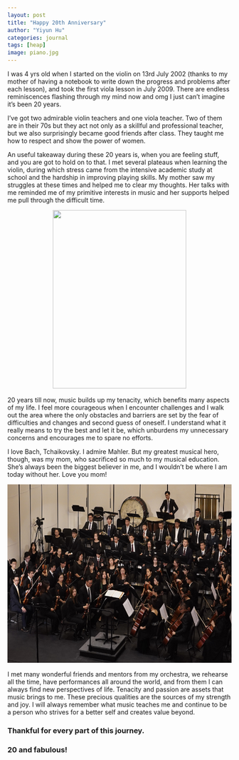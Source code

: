 ```yaml
---
layout: post
title: "Happy 20th Anniversary"
author: "Yiyun Hu"
categories: journal
tags: [heap]
image: piano.jpg
---
```


I was 4 yrs old when I started on the violin on 13rd July 2002 (thanks to my mother of having a notebook to write down the progress and problems after each lesson), and took the first viola lesson in July 2009. There are endless reminiscences flashing through my mind now and omg I just can’t imagine it’s been 20 years. 

I’ve got two admirable violin teachers and one viola teacher. Two of them are in their 70s but they act not only as a skillful and professional teacher, but we also surprisingly became good friends after class. They taught me how to respect and show the power of women.

An useful takeaway during these 20 years is, when you are feeling stuff, and you are got to hold on to that. I met several plateaus when learning the violin, during which stress came from the intensive academic study at school and the hardship in improving playing skills. My mother saw my struggles at these times and helped me to clear my thoughts. Her talks with me reminded me of my primitive interests in music and her supports helped me pull through the difficult time. 

<div style="text-align: center;">
<img src="../assets/img/with-mom.jpg"
    width="300"
    height="400">
</div>

20 years till now, music builds up my tenacity, which benefits many aspects of my life. I feel more courageous when I encounter challenges and I walk out the area where the only obstacles and barriers are set by the fear of difficulties and changes and second guess of oneself. I understand what it really means to try the best and let it be, which unburdens my unnecessary concerns and encourages me to spare no efforts.

I love Bach, Tchaikovsky. I admire Mahler. But my greatest musical hero, though, was my mom, who sacrificed so much to my musical education. She’s always been the biggest believer in me, and I wouldn’t be where I am today without her. Love you mom!

<div style="text-align: center;">
<img src="../assets/img/orchestra-1.jpg"
    width="600"
    height="400">
</div>

I met many wonderful friends and mentors from my orchestra, we rehearse all the time, have performances all around the world, and from them I can always find new perspectives of life. Tenacity and passion are assets that music brings to me. These precious qualities are the sources of my strength and joy. I will always remember what music teaches me and continue to be a person who strives for a better self and creates value beyond.


### Thankful for every part of this journey.
### 20 and fabulous!